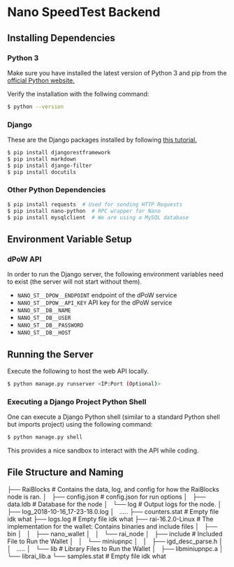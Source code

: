 # Nano SpeedTest Backend

## Installing Dependencies

### Python 3

Make sure you have installed the latest version of Python 3 and pip from the [official Python website.](https://www.python.org/)

Verify the installation with the follwing command:

```sh
$ python --version
```

### Django

These are the Django packages installed by following [this tutorial.](https://www.django-rest-framework.org/#tutorial)

```sh
$ pip install djangorestframework
$ pip install markdown
$ pip install django-filter
$ pip install docutils
```

### Other Python Dependencies

```sh
$ pip install requests  # Used for sending HTTP Requests
$ pip install nano-python  # RPC wrapper for Nano
$ pip install mysqlclient  # We are using a MySQL database
```

## Environment Variable Setup

### dPoW API

In order to run the Django server, the following environment variables need to exist (the server will not start without them).

* `NANO_ST__DPOW__ENDPOINT` endpoint of the dPoW service
* `NANO_ST__DPOW__API_KEY` API key for the dPoW service
* `NANO_ST__DB__NAME`
* `NANO_ST__DB__USER`
* `NANO_ST__DB__PASSWORD`
* `NANO_ST__DB__HOST`

## Running the Server

Execute the following to host the web API locally.

```sh
$ python manage.py runserver <IP:Port (Optional)>
```

### Executing a Django Project Python Shell

One can execute a Django Python shell (similar to a standard Python shell but imports project) using the following command:

```sh
$ python manage.py shell
```

This provides a nice sandbox to interact with the API while coding.

## File Structure and Naming

├── RaiBlocks           # Contains the data, log, and config for how the RaiBlocks node is ran.
│   ├── config.json     # config.json for run options
│   ├── data.ldb        # Database for the node
│   └── log             # Output logs for the node.
│       ├── log_2018-10-16_17-23-18.0.log
│        .....
├── counters.stat       # Empty file idk what
├── logs.log            # Empty file idk what
├── rai-16.2.0-Linux    # The implementation for the wallet: Contains binaries and include files
│   ├── bin
│   │   ├── nano_wallet
│   │   └── rai_node
│   ├── include         # Included File to Run the Wallet
│   │   └── miniupnpc 
│   │       ├── igd_desc_parse.h
│   │       .....
│   └── lib              # Library Files to Run the Wallet
│       ├── libminiupnpc.a
│       └── librai_lib.a
└── samples.stat         # Empty file idk what
